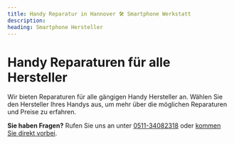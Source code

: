```yaml
---
title: Handy Reparatur in Hannover 🛠️ Smartphone Werkstatt
description: 
heading: Smartphone Hersteller
---
```


# Handy Reparaturen für alle Hersteller

Wir bieten Reparaturen für alle gängigen Handy Hersteller an. Wählen Sie den Hersteller Ihres Handys aus, um mehr über die möglichen Reparaturen und Preise zu erfahren.

**Sie haben Fragen?** Rufen Sie uns an unter [0511-34082318](tel:051134082318) oder [kommen Sie direkt vorbei](/anfahrt).